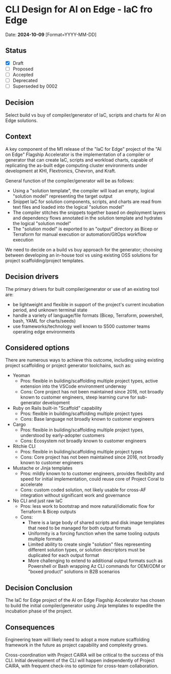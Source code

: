 # CLI Design for AI on Edge - IaC fro Edge

Date: **2024-10-09** [Format=YYYY-MM-DD]

## Status

- [x] Draft
- [ ] Proposed
- [ ] Accepted
- [ ] Deprecated
- [ ] Superseded by 0002

## Decision

Select build vs buy of compiler/generator of IaC, scripts and charts for AI on Edge solutions.

## Context

A key component of the M1 release of the "IaC for Edge" project of the "AI on Edge" Flagship Accelerator is the implementation of a compiler or generator that can create IaC, scripts and workload charts, capable of replicating the as-built edge computing cluster environments under development at KHI, Flextronics, Chevron, and Kraft.

General function of the compiler/generator will be as follows:

- Using a "solution template", the compiler will load an empty, logical "solution model" representing the target output
- Snippet IaC for solution components, scripts, and charts are read from text files and loaded into the logical "solution model"
- The compiler stitches the snippets together based on deployment layers and dependency flows annotated in the solution template and hydrates the logical "solution model"
- The "solution model" is exported to an "output" directory as Bicep or Terraform for manual execution or automation/GitOps workflow execution

We need to decide on a build vs buy approach for the generator; choosing between developing an in-house tool vs using existing OSS solutions for project scaffolding/project templates.  

## Decision drivers

The primary drivers for built compiler/generator or use of an existing tool are:

- be lightweight and flexible in support of the project's current incubation period, and unknown terminal state
- handle a variety of language/file formats (Bicep, Terraform, powershell, bash, YAML for charts/seeds)
- use frameworks/technology well known to S500 customer teams operating edge environments

## Considered options

There are numerous ways to achieve this outcome, including using existing project scaffolding or project generator toolchains, such as:

- Yeoman
  - Pros: flexible in building/scaffolding multiple project types, active extension into the VSCode environment underway
  - Cons: Core project has not been maintained since 2016, not broadly known to customer engineers, steep learning curve for sub-generator development
- Ruby on Rails built-in "Scaffold" capability
  - Pros: flexible in building/scaffolding multiple project types
  - Cons: Base language not broadly known to customer engineers
- Cargo
  - Pros: flexible in building/scaffolding multiple project types, understood by early-adopter customers
  - Cons: Ecosystem not broadly known to customer engineers  
- Ritchie CLI
  - Pros: flexible in building/scaffolding multiple project types
  - Cons: Core project has not been maintained since 2016, not broadly known to customer engineers  
- Mustache or Jinja templates
  - Pros: mildly known to to customer engineers, provides flexibility and speed for initial implementation, could reuse core of Project Coral to accelerate
  - Cons: custom coded solution, not likely usable for cross-AF integration without significant work and governance
- No CLI and just raw IaC
  - Pros: less work to bootstrap and more natural/idiomatic flow for Terraform & Bicep outputs
  - Cons:
    - There is a large body of shared scripts and disk image templates that need to be managed for both output formats
    - Uniformity is a forcing function when the same tooling outputs multiple formats
    - Limited ability to create single "solution" files representing different solution types, or solution descriptors must be duplicated for each output format
    - More challenging to extend to additional output formats such as Powershell or Bash wrapping Az CLI commands for OEM/ODM or "boxed product" solutions in B2B scenarios 

## Decision Conclusion

The IaC for Edge project of the AI on Edge Flagship Accelerator has chosen to build the initial compiler/generator using Jinja templates to expedite the incubation phase of the project.

## Consequences

Engineering team will likely need to adopt a more mature scaffolding framework in the future as project capability and complexity grows.

Cross-coordination with Project CAIRA will be critical to the success of this CLI. Initial development of the CLI will happen independently of Project CAIRA, with frequent check-ins to optimize for cross-team collaboration.
